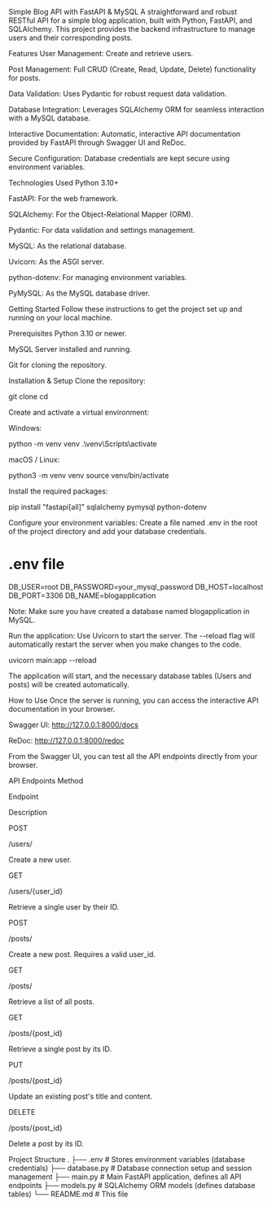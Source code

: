Simple Blog API with FastAPI & MySQL
A straightforward and robust RESTful API for a simple blog application, built with Python, FastAPI, and SQLAlchemy. This project provides the backend infrastructure to manage users and their corresponding posts.

Features
User Management: Create and retrieve users.

Post Management: Full CRUD (Create, Read, Update, Delete) functionality for posts.

Data Validation: Uses Pydantic for robust request data validation.

Database Integration: Leverages SQLAlchemy ORM for seamless interaction with a MySQL database.

Interactive Documentation: Automatic, interactive API documentation provided by FastAPI through Swagger UI and ReDoc.

Secure Configuration: Database credentials are kept secure using environment variables.

Technologies Used
Python 3.10+

FastAPI: For the web framework.

SQLAlchemy: For the Object-Relational Mapper (ORM).

Pydantic: For data validation and settings management.

MySQL: As the relational database.

Uvicorn: As the ASGI server.

python-dotenv: For managing environment variables.

PyMySQL: As the MySQL database driver.

Getting Started
Follow these instructions to get the project set up and running on your local machine.

Prerequisites
Python 3.10 or newer.

MySQL Server installed and running.

Git for cloning the repository.

Installation & Setup
Clone the repository:

git clone <your-repository-url>
cd <your-repository-folder>

Create and activate a virtual environment:

Windows:

python -m venv venv
.\venv\Scripts\activate

macOS / Linux:

python3 -m venv venv
source venv/bin/activate

Install the required packages:

pip install "fastapi[all]" sqlalchemy pymysql python-dotenv

Configure your environment variables:
Create a file named .env in the root of the project directory and add your database credentials.

# .env file
DB_USER=root
DB_PASSWORD=your_mysql_password
DB_HOST=localhost
DB_PORT=3306
DB_NAME=blogapplication

Note: Make sure you have created a database named blogapplication in MySQL.

Run the application:
Use Uvicorn to start the server. The --reload flag will automatically restart the server when you make changes to the code.

uvicorn main:app --reload

The application will start, and the necessary database tables (Users and posts) will be created automatically.

How to Use
Once the server is running, you can access the interactive API documentation in your browser.

Swagger UI: http://127.0.0.1:8000/docs

ReDoc: http://127.0.0.1:8000/redoc

From the Swagger UI, you can test all the API endpoints directly from your browser.

API Endpoints
Method

Endpoint

Description

POST

/users/

Create a new user.

GET

/users/{user_id}

Retrieve a single user by their ID.

POST

/posts/

Create a new post. Requires a valid user_id.

GET

/posts/

Retrieve a list of all posts.

GET

/posts/{post_id}

Retrieve a single post by its ID.

PUT

/posts/{post_id}

Update an existing post's title and content.

DELETE

/posts/{post_id}

Delete a post by its ID.

Project Structure
.
├── .env              # Stores environment variables (database credentials)
├── database.py       # Database connection setup and session management
├── main.py           # Main FastAPI application, defines all API endpoints
├── models.py         # SQLAlchemy ORM models (defines database tables)
└── README.md         # This file
